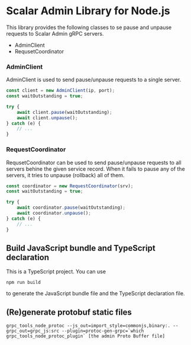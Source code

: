 # Scalar Admin Library for Node.js

This library provides the following classes to se pause and unpause requests to Scalar Admin gRPC servers.

- AdminClient
- RequsetCoordinator

### AdminClient

AdminClient is used to send pause/unpause requests to a single server.

```javascript
const client = new AdminClient(ip, port);
const waitOutstanding = true;

try {
	await client.pause(waitOutstanding);
	await client.unpause();
} catch (e) {
	// ...
}
```

### RequestCoordinator

RequsetCoordinator can be used to send pause/unpause requests to all servers behine the given service record.
When it fails to pause any of the servers, it tries to unpause (rollback) all of them.

```javascript
const coordinator = new RequestCoordinator(srv);
const waitOutstanding = true;

try {
	await coordinator.pause(waitOutstanding);
	await coordinator.unpause();
} catch (e) {
	// ...
}
```

## Build JavaScript bundle and TypeScript declaration

This is a TypeScript project. You can use
```
npm run build
```
to generate the JavaScript bundle file and the TypeScript declaration file.

## (Re)generate protobuf static files

```
grpc_tools_node_protoc --js_out=import_style=commonjs,binary:. --grpc_out=grpc_js:src --plugin=protoc-gen-grpc=`which grpc_tools_node_protoc_plugin` [the admin Proto Buffer file]
```
